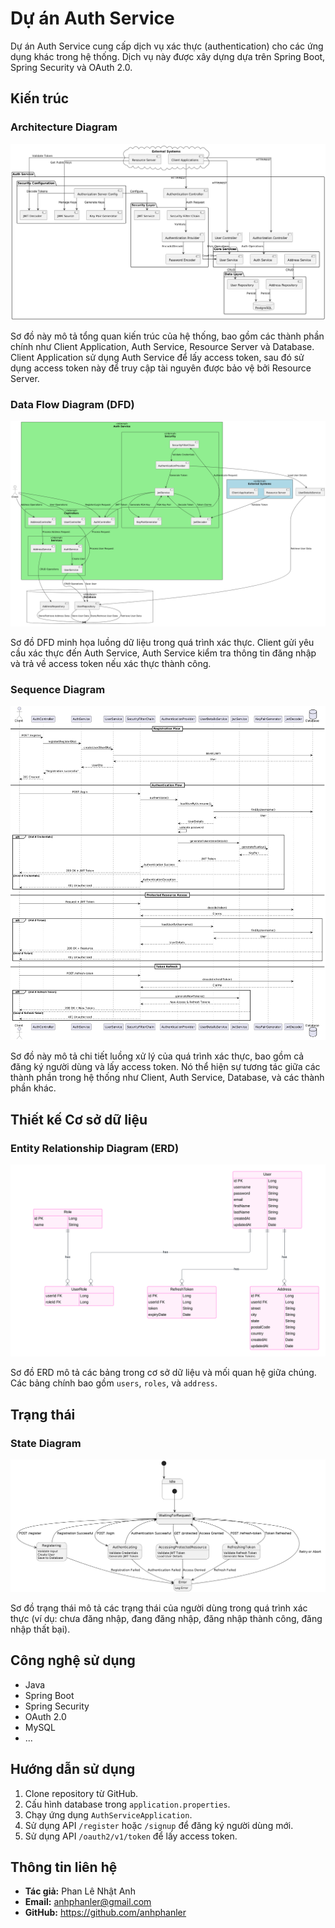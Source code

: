 # Dự án Auth Service

Dự án Auth Service cung cấp dịch vụ xác thực (authentication) cho các ứng dụng khác trong hệ thống. Dịch vụ này được xây dựng dựa trên Spring Boot, Spring Security và OAuth 2.0.

## Kiến trúc

### Architecture Diagram

![Architecture Diagram](app-resources/architecture.png)

Sơ đồ này mô tả tổng quan kiến trúc của hệ thống, bao gồm các thành phần chính như Client Application, Auth Service, Resource Server và Database. Client Application sử dụng Auth Service để lấy access token, sau đó sử dụng access token này để truy cập tài nguyên được bảo vệ bởi Resource Server.

### Data Flow Diagram (DFD)

![Data Flow Diagram](app-resources/dfd.png)

Sơ đồ DFD minh họa luồng dữ liệu trong quá trình xác thực.  Client gửi yêu cầu xác thực đến Auth Service, Auth Service kiểm tra thông tin đăng nhập và trả về access token nếu xác thực thành công.

### Sequence Diagram

![Sequence Diagram](app-resources/sequence.png)

Sơ đồ này mô tả chi tiết luồng xử lý của quá trình xác thực, bao gồm cả đăng ký người dùng và lấy access token.  Nó thể hiện sự tương tác giữa các thành phần trong hệ thống như Client, Auth Service, Database, và các thành phần khác.

## Thiết kế Cơ sở dữ liệu

### Entity Relationship Diagram (ERD)

![Entity Relationship Diagram](app-resources/erd.png)

Sơ đồ ERD mô tả các bảng trong cơ sở dữ liệu và mối quan hệ giữa chúng.  Các bảng chính bao gồm `users`, `roles`, và `address`.

## Trạng thái

### State Diagram

![State Diagram](app-resources/state.png)

Sơ đồ trạng thái mô tả các trạng thái của người dùng trong quá trình xác thực (ví dụ: chưa đăng nhập, đang đăng nhập, đăng nhập thành công, đăng nhập thất bại).

## Công nghệ sử dụng

* Java
* Spring Boot
* Spring Security
* OAuth 2.0
* MySQL
* ...

## Hướng dẫn sử dụng

1. Clone repository từ GitHub.
2. Cấu hình database trong `application.properties`.
3. Chạy ứng dụng `AuthServiceApplication`.
4. Sử dụng API `/register` hoặc `/signup` để đăng ký người dùng mới.
5. Sử dụng API `/oauth2/v1/token` để lấy access token.

## Thông tin liên hệ

* **Tác giả:** Phan Lê Nhật Anh
* **Email:** anhphanler@gmail.com
* **GitHub:** https://github.com/anhphanler